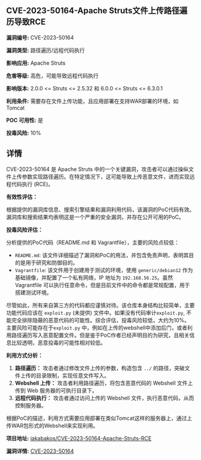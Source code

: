 ## CVE-2023-50164-Apache Struts文件上传路径遍历导致RCE

**漏洞编号:** CVE-2023-50164

**漏洞类型:** 路径遍历/远程代码执行

**影响应用:** Apache Struts

**危害等级:** 高危，可能导致远程代码执行

**影响版本:** 2.0.0 <= Struts <= 2.5.32 和 6.0.0 <= Struts <= 6.3.0.1

**利用条件:** 需要存在文件上传功能，且应用部署在支持WAR部署的环境，如Tomcat

**POC 可用性:** 是

**投毒风险:** 10%

## 详情

CVE-2023-50164 是 Apache Struts 中的一个关键漏洞，攻击者可以通过操纵文件上传参数实现路径遍历。在特定情况下，这可能导致上传恶意文件，进而实现远程代码执行 (RCE)。

**有效性评估：**

根据提供的漏洞库信息、搜索引擎结果和漏洞利用代码，该漏洞的PoC代码有效。漏洞库和搜索结果均表明这是一个严重的安全漏洞，并存在公开可用的PoC。

**投毒风险评估：**

分析提供的PoC代码（README.md 和 Vagrantfile），主要的风险点较低：

*   `README.md`:  该文件详细描述了漏洞和PoC的用法，并包含免责声明，表明其目的是用于研究和防御目的。
*   `Vagrantfile`:  该文件用于创建用于测试的环境，使用 `generic/debian12` 作为基础镜像，并配置了一个私有网络，IP 地址为 `192.168.56.25`。虽然 Vagrantfile 可以执行任意命令，但是目前文件中的命令都是常规配置，用于搭建测试环境。

尽管如此，所有来自第三方的代码都应谨慎对待。该仓库本身结构比较简单，主要功能代码应该在 `exploit.py` (未提供) 文件中。如果没有代码审计`exploit.py`, 不能完全排除隐蔽的恶意代码的可能性。综合评估，投毒风险较低，大约为10%。主要风险可能存在于`exploit.py` 中，例如在上传的webshell中添加后门，或者利用路径遍历写入恶意配置文件。但是鉴于PoC作者已经声明目的为研究，且相关信息比较透明，恶意投毒的可能性相对较低。

**利用方式分析：**

1.  **路径遍历：** 攻击者通过修改文件上传的参数，构造包含 `../` 的路径，突破文件上传的目录限制，实现任意文件写入。
2.  **Webshell 上传：** 攻击者利用路径遍历，将包含恶意代码的 Webshell 文件上传到 Web 服务器的可执行目录下。
3.  **远程代码执行：** 攻击者通过访问上传的 Webshell 文件，执行恶意代码，从而控制服务器。

根据PoC的描述，利用方式需要应用部署在类似Tomcat这样的服务器上，通过上传WAR包形式的Webshell来实现利用。



**项目地址:** [jakabakos/CVE-2023-50164-Apache-Struts-RCE](https://github.com/jakabakos/CVE-2023-50164-Apache-Struts-RCE)

**漏洞详情:** [CVE-2023-50164](https://nvd.nist.gov/vuln/detail/CVE-2023-50164)